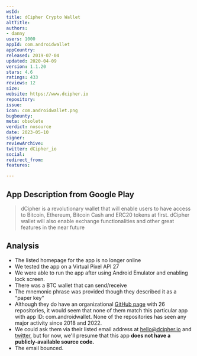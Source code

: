 ```yaml
---
wsId: 
title: dCipher Crypto Wallet
altTitle: 
authors:
- danny 
users: 1000
appId: com.androidwallet
appCountry: 
released: 2019-07-04
updated: 2020-04-09
version: 1.1.20
stars: 4.6
ratings: 433
reviews: 12
size: 
website: https://www.dcipher.io
repository: 
issue: 
icon: com.androidwallet.png
bugbounty: 
meta: obsolete
verdict: nosource
date: 2023-05-10
signer: 
reviewArchive: 
twitter: dCipher_io
social: 
redirect_from: 
features: 

---
```


## App Description from Google Play 

> dCipher is a revolutionary wallet that will enable users to have access to Bitcoin, Ethereum, Bitcoin Cash and ERC20 tokens at first. dCipher wallet will also enable exchange functionalities and other great features in the near future

## Analysis 

- The listed homepage for the app is no longer online
- We tested the app on a Virtual Pixel API 27
- We were able to run the app after using Android Emulator and enabling lock screen. 
- There was a BTC wallet that can send/receive 
- The mnemonic phrase was provided though they described it as a "paper key"
- Although they do have an organizational [GitHub page](https://github.com/dCipherDev/dCipher-wallet-exchange) with 26 repositories, it would seem that none of them match this particular app with app ID: com.androidwallet. None of the repositories has seen any major activity since 2018 and 2022. 
- We could ask them via their listed email address at hello@dcipher.io and [twitter](https://twitter.com/BitcoinWalletz/status/1656279905842401284), but for now, we'll presume that this app **does not have a publicly-available source code.**
- The email bounced. 
